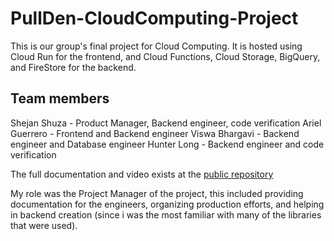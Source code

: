 # PullDen-CloudComputing-Project

This is our group's final project for Cloud Computing. It is hosted using Cloud Run for the frontend, and Cloud Functions, Cloud Storage, BigQuery, and FireStore for the backend.

## Team members

Shejan Shuza - Product Manager, Backend engineer, code verification
Ariel Guerrero - Frontend and Backend engineer
Viswa Bhargavi - Backend engineer and Database engineer
Hunter Long - Backend engineer and code verification

The full documentation and video exists at the [public repository](https://github.com/aguerrero232/pull-den)

My role was the Project Manager of the project, this included providing documentation for the engineers, organizing production efforts, and helping in backend creation (since i was the most familiar with many of the libraries that were used).

